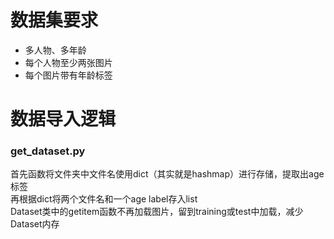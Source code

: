 # 数据集要求
- 多人物、多年龄
- 每个人物至少两张图片
- 每个图片带有年龄标签
  
# 数据导入逻辑
### get_dataset.py
首先函数将文件夹中文件名使用dict（其实就是hashmap）进行存储，提取出age标签  
再根据dict将两个文件名和一个age label存入list  
Dataset类中的getitem函数不再加载图片，留到training或test中加载，减少Dataset内存  
  


